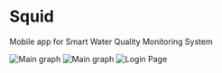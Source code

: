 # Squid
Mobile app for Smart Water Quality Monitoring System


![Main graph](https://github.com/mongramosjr/Squid/assets/620400/ff16a552-58de-453a-940a-4cf9d2f9c1d7)
![Main graph](https://github.com/mongramosjr/Squid/assets/620400/fa75405a-48b5-45a0-a9a8-fd861e8c1fb4)
![Login Page](https://github.com/mongramosjr/Squid/assets/620400/7109fb41-d6de-4535-ac3e-11b8eb42f90a)
